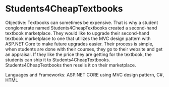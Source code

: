 # Students4CheapTextbooks

Objective: Textbooks can sometimes be expensive. That is why a student conglomerate named Students4CheapTextbooks created a second-hand textbook marketplace. They would like to upgrade their second-hand textbook marketplace to one that utilizes the MVC design pattern with ASP.NET Core to make future upgrades easier. Their process is simple, when students are done with their courses, they go to their website and get an appraisal. If they like the price they are getting for the textbook, the students can ship it to Students4CheapTextbooks. Students4CheapTextbooks then resells it on their marketplace.

Languages and Frameworks: ASP.NET CORE using MVC design pattern, C#, HTML
